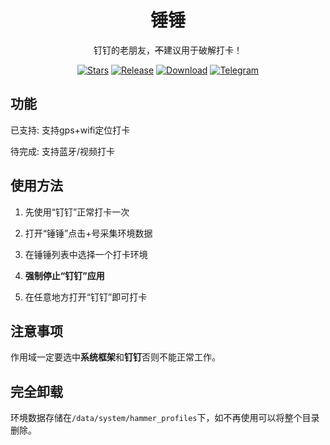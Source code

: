 <div align="center">

# 锤锤

钉钉的老朋友，~~不~~建议用于破解打卡！

[![Stars](https://img.shields.io/github/stars/Xposed-Modules-Repo/com.fuck.android.rimet?label=stars)](https://github.com/Xposed-Modules-Repo/com.fuck.android.rimet)
[![Release](https://img.shields.io/github/v/release/Xposed-Modules-Repo/com.fuck.android.rimet?include_prereleases)](https://github.com/Xposed-Modules-Repo/com.fuck.android.rimet/releases/latest)
[![Download](https://img.shields.io/github/downloads/Xposed-Modules-Repo/com.fuck.android.rimet/total)](https://github.com/Xposed-Modules-Repo/com.fuck.android.rimet/releases)
[![Telegram](https://img.shields.io/badge/%E9%94%A4%E9%94%A4-1000+%20users-green?logo=telegram)](https://t.me/+m2sDh0iN8y41MjM1)

</div>

## 功能

已支持:
支持gps+wifi定位打卡

待完成:
支持蓝牙/视频打卡

## 使用方法

1. 先使用“钉钉”正常打卡一次

2. 打开“锤锤”点击+号采集环境数据

3. 在锤锤列表中选择一个打卡环境

4. **强制停止“钉钉”应用**

5. 在任意地方打开“钉钉”即可打卡

## 注意事项

作用域一定要选中**系统框架**和**钉钉**否则不能正常工作。

## 完全卸载

环境数据存储在```/data/system/hammer_profiles```下，如不再使用可以将整个目录删除。